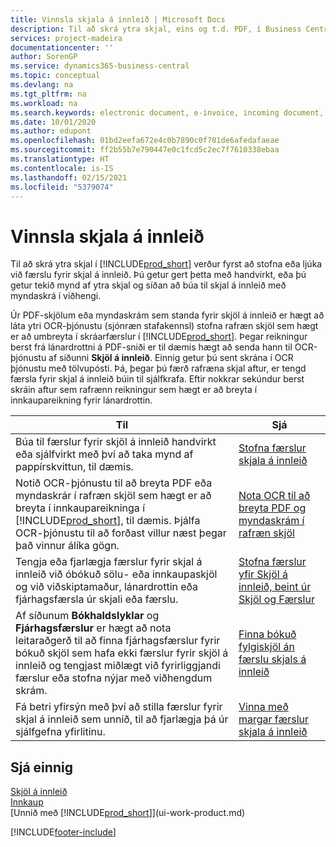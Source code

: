 ```yaml
---
title: Vinnsla skjala á innleið | Microsoft Docs
description: Til að skrá ytra skjal, eins og t.d. PDF, í Business Central, verður fyrst að stofna eða ljúka við færslu skjals á innleið.
services: project-madeira
documentationcenter: ''
author: SorenGP
ms.service: dynamics365-business-central
ms.topic: conceptual
ms.devlang: na
ms.tgt_pltfrm: na
ms.workload: na
ms.search.keywords: electronic document, e-invoice, incoming document, OCR, ecommerce, document exchange, import invoice
ms.date: 10/01/2020
ms.author: edupont
ms.openlocfilehash: 01bd2eefa672e4c0b7890c0f701de6afedafaeae
ms.sourcegitcommit: ff2b55b7e790447e0c1fcd5c2ec7f7610338ebaa
ms.translationtype: HT
ms.contentlocale: is-IS
ms.lasthandoff: 02/15/2021
ms.locfileid: "5379074"
---
```

# <a name="processing-incoming-documents"></a>Vinnsla skjala á innleið
Til að skrá ytra skjal í [!INCLUDE[prod_short](includes/prod_short.md)] verður fyrst að stofna eða ljúka við færslu fyrir skjal á innleið. Þú getur gert þetta með handvirkt, eða þú getur tekið mynd af ytra skjal og síðan að búa til skjal á innleið með myndaskrá í viðhengi.

Úr PDF-skjölum eða myndaskrám sem standa fyrir skjöl á innleið er hægt að láta ytri OCR-þjónustu (sjónræn stafakennsl) stofna rafræn skjöl sem hægt er að umbreyta í skráarfærslur í [!INCLUDE[prod_short](includes/prod_short.md)]. Þegar reikningur berst frá lánardrottni á PDF-sniði er til dæmis hægt að senda hann til OCR-þjónustu af síðunni **Skjöl á innleið**. Einnig getur þú sent skrána í OCR þjónustu með tölvupósti. Þá, þegar þú færð rafræna skjal aftur, er tengd færsla fyrir skjal á innleið búin til sjálfkrafa. Eftir nokkrar sekúndur berst skráin aftur sem rafrænn reikningur sem hægt er að breyta í innkaupareikning fyrir lánardrottin.

| Til | Sjá |
| --- | --- |
| Búa til færslur fyrir skjöl á innleið handvirkt eða sjálfvirkt með því að taka mynd af pappírskvittun, til dæmis. |[Stofna færslur skjala á innleið](across-how-create-income-document-records.md) |
| Notið OCR-þjónustu til að breyta PDF eða myndaskrár í rafræn skjöl sem hægt er að breyta í innkaupareikninga í [!INCLUDE[prod_short](includes/prod_short.md)], til dæmis. Þjálfa OCR-þjónustu til að forðast villur næst þegar það vinnur álíka gögn. |[Nota OCR til að breyta PDF og myndaskrám í rafræn skjöl](across-how-use-ocr-pdf-images-files.md) |
| Tengja eða fjarlægja færslur fyrir skjal á innleið við óbókuð sölu- eða innkaupaskjöl og við viðskiptamaður, lánardrottin eða fjárhagsfærsla úr skjali eða færslu. |[Stofna færslur yfir Skjöl á innleið, beint úr Skjöl og Færslur](across-how-connect-disconnect-income-document-records.md) |
| Af síðunum **Bókhaldslyklar** og **Fjárhagsfærslur** er hægt að nota leitaraðgerð til að finna fjárhagsfærslur fyrir bókuð skjöl sem hafa ekki færslur fyrir skjöl á innleið og tengjast miðlægt við fyrirliggjandi færslur eða stofna nýjar með viðhengdum skrám. |[Finna bókuð fylgiskjöl án færslu skjals á innleið](across-how-find-posted-documents-without-income-document-records.md) |
| Fá betri yfirsýn með því að stilla færslur fyrir skjal á innleið sem unnið, til að fjarlægja þá úr sjálfgefna yfirlitinu. |[Vinna með margar færslur skjala á innleið](across-how-manage-many-income-document-records.md) |

## <a name="see-also"></a>Sjá einnig
[Skjöl á innleið](across-income-documents.md)  
[Innkaup](purchasing-manage-purchasing.md)  
[Unnið með [!INCLUDE[prod_short](includes/prod_short.md)]](ui-work-product.md)


[!INCLUDE[footer-include](includes/footer-banner.md)]
